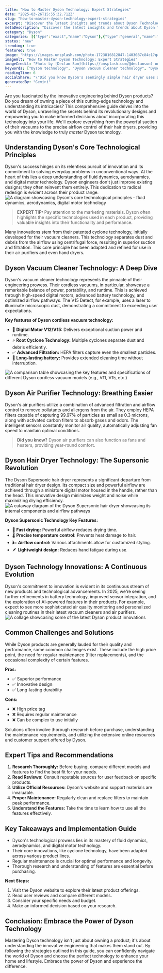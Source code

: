 ```yaml
---
title: "How to Master Dyson Technology: Expert Strategies"
date: "2025-03-26T15:55:32.712Z"
slug: "how-to-master-dyson-technology-expert-strategies"
excerpt: "Discover the latest insights and trends about Dyson Technology. This comprehensive guide covers everything you need to know about Dyson Technology in 2025."
metaDescription: "Discover the latest insights and trends about Dyson Technology. This comprehensive guide covers everything you need to know about Dyson Technology in 2025."
category: "Dyson"
categories: [{"type":"exact","name":"Dyson"},{"type":"general","name":"Engineering"},{"type":"medium","name":"Fluid Dynamics"},{"type":"specific","name":"Airflow Control"},{"type":"niche","name":"Cyclone Separation"}]
status: "new"
trending: true
featured: true
image: "https://images.unsplash.com/photo-1723816812847-1403087c84c1?q=85&w=1200&fit=max&fm=webp&auto=compress"
imageAlt: "How to Master Dyson Technology: Expert Strategies"
imageCredit: "Photo by [Declan Sun](https://unsplash.com/@declansun) on Unsplash"
keywords: ["Dyson technology", "Dyson vacuum cleaner technology", "Dyson air purifier technology", "best Dyson technology", "Dyson hair dryer technology", "Dyson technology explained", "Dyson cordless vacuum technology", "buy Dyson technology", "Dyson technology innovations", "Dyson Supersonic technology"]
readingTime: 6
socialShare: "\"Did you know Dyson's seemingly simple hair dryer uses a miniature digital motor housed in the handle, a radical departure from traditional design?\"  This revolutionary approach highlights Dyson's commitment to reimagining everyday technology."
generatedBy: "Gemini"
---
```




Are you fascinated by the innovative engineering behind Dyson products?  Do you dream of owning a piece of this cutting-edge technology and understanding its intricacies? This comprehensive guide delves into the world of Dyson, unraveling the secrets behind its revolutionary designs and empowering you to make informed decisions about incorporating this technology into your life.  We'll explore everything from the powerful suction of their vacuums to the precise airflow control of their hair dryers, providing you with the knowledge to truly *master* Dyson technology.

## Understanding Dyson's Core Technological Principles

Dyson's success hinges on its relentless pursuit of innovation and its commitment to solving everyday problems in unconventional ways.  At the heart of this lies a deep understanding of fluid dynamics, aerodynamics, and digital motor technology.  Dyson engineers don't just improve existing designs; they often reinvent them entirely. This dedication to radical redesign is evident across their product range.  ![A diagram showcasing Dyson's core technological principles - fluid dynamics, aerodynamics, digital motor technology](https://images.unsplash.com/photo-1723816812847-1403087c84c1?q=85&w=1200&fit=max&fm=webp&auto=compress)

> **EXPERT TIP:** Pay attention to the marketing materials. Dyson often highlights the specific technologies used in each product, providing valuable insights into their functionality and performance.

Many innovations stem from their patented cyclone technology, initially developed for their vacuum cleaners. This technology separates dust and debris from the airflow using centrifugal force, resulting in superior suction and filtration.  This core principle has been adapted and refined for use in their air purifiers and even hand dryers.

## Dyson Vacuum Cleaner Technology: A Deep Dive

Dyson's vacuum cleaner technology represents the pinnacle of their engineering prowess.  Their cordless vacuums, in particular, showcase a remarkable balance of power, portability, and runtime. This is achieved through high-speed digital motors, advanced battery technology, and optimized airflow pathways. The V15 Detect, for example, uses a laser to illuminate microscopic dust, demonstrating a commitment to exceeding user expectations.

**Key features of Dyson cordless vacuum technology:**

* 🔑 **Digital Motor V12/V15:**  Delivers exceptional suction power and runtime.
* ⚡ **Root Cyclone Technology:**  Multiple cyclones separate dust and debris efficiently.
* ✅ **Advanced Filtration:** HEPA filters capture even the smallest particles.
* 🔋 **Long-lasting battery:**  Provides extended cleaning time without interruption.

![A comparison table showcasing the key features and specifications of different Dyson cordless vacuum models (e.g., V11, V15, etc.)](https://images.unsplash.com/photo-1488590528505-98d2b5aba04b?q=85&w=1200&fit=max&fm=webp&auto=compress)

## Dyson Air Purifier Technology: Breathing Easier

Dyson's air purifiers utilize a combination of advanced filtration and airflow control to remove pollutants and allergens from the air.  They employ HEPA filters capable of capturing 99.97% of particles as small as 0.3 microns, along with activated carbon filters to absorb gases and odors.  The intelligent sensors constantly monitor air quality, automatically adjusting fan speed to maintain optimal conditions.

> **Did you know?**  Dyson air purifiers can also function as fans and heaters, providing year-round comfort.

## Dyson Hair Dryer Technology: The Supersonic Revolution

The Dyson Supersonic hair dryer represents a significant departure from traditional hair dryer design.  Its compact size and powerful airflow are achieved through a miniature digital motor housed in the handle, rather than the head.  This innovative design minimizes weight and noise while maximizing drying efficiency.  ![A cutaway diagram of the Dyson Supersonic hair dryer showcasing its internal components and airflow pathways](https://images.unsplash.com/photo-1486312338219-ce68d2c6f44d?q=85&w=1200&fit=max&fm=webp&auto=compress)

**Dyson Supersonic Technology Key Features:**

* 💨 **Fast drying:** Powerful airflow reduces drying time.
* 🌡️ **Precise temperature control:** Prevents heat damage to hair.
* 🌬️ **Airflow control:**  Various attachments allow for customized styling.
* 🪶 **Lightweight design:**  Reduces hand fatigue during use.

##  Dyson Technology Innovations: A Continuous Evolution

Dyson's commitment to innovation is evident in its continuous stream of new products and technological advancements.  In 2025, we're seeing further refinements in battery technology, improved sensor integration, and the exploration of AI-powered features in their products.  For example, expect to see more sophisticated air quality monitoring and personalized cleaning routines in their latest vacuum cleaners and air purifiers. ![A collage showcasing some of the latest Dyson product innovations](https://images.unsplash.com/photo-1581091226825-a6a2a5aee158?q=85&w=1200&fit=max&fm=webp&auto=compress)

## Common Challenges and Solutions

While Dyson products are generally lauded for their quality and performance, some common challenges exist.  These include the high price point, the need for regular maintenance (filter replacements), and the occasional complexity of certain features.

**Pros:**

* ✅ Superior performance
* ✅ Innovative design
* ✅ Long-lasting durability

**Cons:**

* ❌ High price tag
* ❌ Requires regular maintenance
* ❌ Can be complex to use initially

Solutions often involve thorough research before purchase, understanding the maintenance requirements, and utilizing the extensive online resources and customer support offered by Dyson.

## Expert Tips and Recommendations

1. **Research Thoroughly:** Before buying, compare different models and features to find the best fit for your needs.
2. **Read Reviews:** Consult reputable sources for user feedback on specific products.
3. **Utilize Official Resources:** Dyson's website and support materials are invaluable.
4. **Proper Maintenance:** Regularly clean and replace filters to maintain peak performance.
5. **Understand the Features:** Take the time to learn how to use all the features effectively.

## Key Takeaways and Implementation Guide

*   Dyson's technological prowess lies in its mastery of fluid dynamics, aerodynamics, and digital motor technology.
*   Their core innovations, like cyclone technology, have been adapted across various product lines.
*   Regular maintenance is crucial for optimal performance and longevity.
*   Thorough research and understanding of features are essential before purchasing.

**Next Steps:**

1. Visit the Dyson website to explore their latest product offerings.
2. Read user reviews and compare different models.
3. Consider your specific needs and budget.
4. Make an informed decision based on your research.

## Conclusion: Embrace the Power of Dyson Technology

Mastering Dyson technology isn't just about owning a product; it's about understanding the innovative engineering that makes them stand out. By following the strategies outlined in this guide, you can confidently navigate the world of Dyson and choose the perfect technology to enhance your home and lifestyle.  Embrace the power of Dyson and experience the difference.

